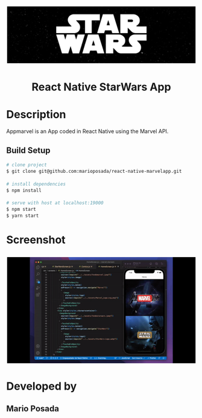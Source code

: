 <h1 align="center"> <img width="500" src="https://github.com/marioposada/assets/blob/main/starwars/header.png" /> </h1>
<h1 align="center">  React Native StarWars App  </h1>

# Description
Appmarvel is an App coded in React Native using the Marvel API.

## Build Setup

``` bash
# clone project
$ git clone git@github.com:marioposada/react-native-marvelapp.git

# install dependencies
$ npm install

# serve with host at localhost:19000
$ npm start
$ yarn start
```
# Screenshot
<h2 align="center"> <img width="500" src="https://github.com/marioposada/assets/blob/main/marvel/imagen1.gif" /> </h2>
                       
                       
# Developed by 
## Mario Posada
